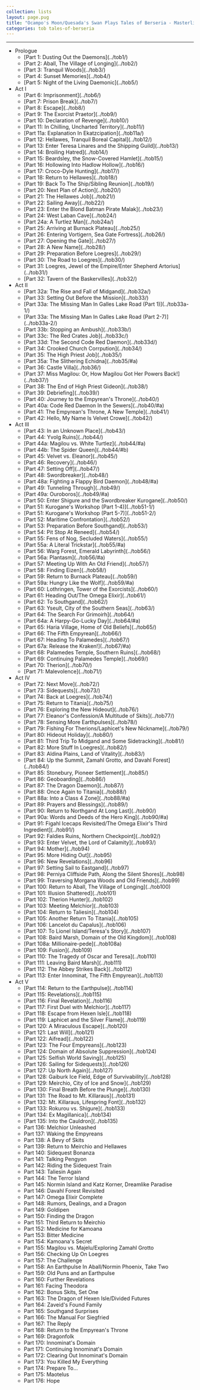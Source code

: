 ```yaml
---
collection: lists
layout: page.pug
title: "Ocampo's Moon/Quesada's Swan Plays Tales of Berseria - Masterlist"
categories: tob tales-of-berseria
---
```


---
<ul class="section-wrapper">
	<li><span class="section-no">Prologue</span>
		<ul class="masterlink-wrapper">
			<li>[Part 1: Dusting Out the Daemons](../tob1/)</li>
			<li>[Part 2: Aball, The Village of Longing](../tob2/)</li>
			<li>[Part 3: Tranquil Woods](../tob3/)</li>
			<li>[Part 4: Sunset Memories](../tob4/)</li>
			<li>[Part 5: Night of the Living Daemonic](../tob5/)</li>
		</ul>
	</li>
	<li><span class="section-no">Act I</span>
		<ul class="masterlink-wrapper">
			<li>[Part 6: Imprisonment](../tob6/)</li>
			<li>[Part 7: Prison Break](../tob7/)</li>
			<li>[Part 8: Escape](../tob8/)</li>
			<li>[Part 9: The Exorcist Praetor](../tob9/)</li>
			<li>[Part 10: Declaration of Revenge](../tob10/)</li>
			<li>[Part 11: In Chilling, Uncharted Territory](../tob11/)</li>
			<li>[Part 11a: Explanation In Ekatzcipation](../tob11a/)</li>
			<li>[Part 12: Hellawes, Tranquil Boreal Capital](../tob12/)</li>
			<li>[Part 13: Enter Teresa Linares and the Shipping Guild](../tob13/)</li>
			<li>[Part 14: Broiling Hatred](../tob14/)</li>
			<li>[Part 15: Beardsley, the Snow-Covered Hamlet](../tob15/)</li>
			<li>[Part 16: Hollowing Into Hadlow Hollow](../tob16/)</li>
			<li>[Part 17: Croco-Dyle Hunting](../tob17/)</li>
			<li>[Part 18: Return to Hellawes](../tob18/)</li>
			<li>[Part 19: Back To The Ship/Sibling Reunion](../tob19/)</li>
			<li>[Part 20: Next Plan of Action](../tob20/)</li>
			<li>[Part 21: The Hellawes Job](../tob21/)</li>
			<li>[Part 22: Sailing Away](../tob22/)</li>
			<li>[Part 23: Enter the Blond Batman Pirate Malak](../tob23/)</li>
			<li>[Part 24: West Laban Cave](../tob24/)</li>
			<li>[Part 24a: A Turtlez Man](../tob24a/)</li>
			<li>[Part 25: Arriving at Burnack Plateau](../tob25/)</li>
			<li>[Part 26: Entering Vortigern, Sea Gate Fortress](../tob26/)</li>
			<li>[Part 27: Opening the Gate](../tob27/)</li>
			<li>[Part 28: A New Name](../tob28/)</li>
			<li>[Part 29: Preparation Before Loegres](../tob29/)</li>
			<li>[Part 30: The Road to Loegres](../tob30/)</li>
			<li>[Part 31: Loegres, Jewel of the Empire/Enter Shepherd Artorius](../tob31/)</li>
			<li>[Part 32: Tavern of the Baskervilles](../tob32/)</li>
		</ul>
	</li>
	<li><span class="section-no">Act II</span>
		<ul class="masterlink-wrapper">
			<li>[Part 32a: The Rise and Fall of Midgand](../tob32a/)</li>
			<li>[Part 33: Setting Out Before the Mission](../tob33/)</li>
			<li>[Part 33a: The Missing Man In Galles Lake Road (Part 1)](../tob33a-1/)</li>
			<li>[Part 33a: The Missing Man In Galles Lake Road (Part 2-7)](../tob33a-2/)</li>
			<li>[Part 33b: Stopping an Ambush](../tob33b/)</li>
			<li>[Part 33c: The Red Crates Job](../tob33c/)</li>
			<li>[Part 33d: The Second Code Red Daemon](../tob33d/)</li>
			<li>[Part 34: Crooked Church Corrpution](../tob34/)</li>
			<li>[Part 35: The High Priest Job](../tob35/)</li>
			<li>[Part 35a: The Slithering Echidna](../tob35/#a)</li>
			<li>[Part 36: Castle Villa](../tob36/)</li>
			<li>[Part 37: Miss Magilou: Or, How Magilou Got Her Powers Back!](../tob37/)</li>
			<li>[Part 38: The End of High Priest Gideon](../tob38/)</li>
			<li>[Part 39: Debriefing](../tob39/)</li>
			<li>[Part 40: Journey to the Empyrean's Throne](../tob40/)</li>
			<li>[Part 40a: Code Red Daemon In the Sewers](../tob40/#a)</li>
			<li>[Part 41: The Empyrean's Throne, A New Temple](../tob41/)</li>
			<li>[Part 42: Hello, My Name Is Velvet Crowe](../tob42/)</li>
		</ul>
	</li>
	<li><span class="section-no">Act III</span>
		<ul class="masterlink-wrapper">
			<li>[Part 43: In an Unknown Place](../tob43/)</li>
			<li>[Part 44: Yvolg Ruins](../tob44/)</li>
			<li>[Part 44a: Magilou vs. White Turtlez](../tob44/#a)</li>
			<li>[Part 44b: The Spider Queen](../tob44/#b)</li>
			<li>[Part 45: Velvet vs. Eleanor](../tob45/)</li>
			<li>[Part 46: Recovery](../tob46/)</li>
			<li>[Part 47: Setting Off](../tob47/)</li>
			<li>[Part 48: Swordbreaker](../tob48/)</li>
			<li>[Part 48a: Fighting a Flappy Bird Daemon](../tob48/#a)</li>
			<li>[Part 49: Tunneling Through](../tob49/)</li>
			<li>[Part 49a: Ouroboros](../tob49/#a)</li>
			<li>[Part 50: Enter Shigure and the Swordbreaker Kurogane](../tob50/)</li>
			<li>[Part 51: Kurogane's Workshop (Part 1-4)](../tob51-1/)</li>
			<li>[Part 51: Kurogane's Workshop (Part 5-7)](../tob51-2/)
			<li>[Part 52: Maritime Confrontation](../tob52/)</li>
			<li>[Part 53: Preparation Before Southgand](../tob53/)</li>
			<li>[Part 54: Pit Stop At Reneed](../tob54/)</li>
			<li>[Part 55: Fens of Nog, Secluded Waters](../tob55/)</li>
			<li>[Part 55a: A Literal Trickstar](../tob55/#a)</li>
			<li>[Part 56: Warg Forest, Emerald Labyrinth](../tob56/)</li>
			<li>[Part 56a: Plantasm](../tob56/#a)</li>
			<li>[Part 57: Meeting Up With An Old Friend](../tob57/)</li>
			<li>[Part 58: Finding Eizen](../tob58/)</li>
			<li>[Part 59: Return to Burnack Plateau](../tob59/)</li>
			<li>[Part 59a: Hungry Like the Wolf](../tob59/#a)</li>
			<li>[Part 60: Lothringen, Tower of the Exorcists](../tob60/)</li>
			<li>[Part 61: Heading Out/The Omega Elixir](../tob61/)</li>
			<li>[Part 62: To Southgand](../tob62/)</li>
			<li>[Part 63: Yseult, City of the Southern Seas](../tob63/)</li>
			<li>[Part 64: The Search For Grimoirh](../tob64/)</li>
			<li>[Part 64a: A Harpy-Go-Lucky Day](../tob64/#a)</li>
			<li>[Part 65: Haria Village, Home of Old Beliefs](../tob65/)</li>
			<li>[Part 66: The Fifth Empyrean](../tob66/)</li>
			<li>[Part 67: Heading To Palamedes](../tob67/)</li>
			<li>[Part 67a: Release the Kraken!](../tob67/#a)</li>
			<li>[Part 68: Palamedes Temple, Southern Ruins](../tob68/)</li>
			<li>[Part 69: Continuing Palamedes Temple](../tob69/)</li>
			<li>[Part 70: Therion](../tob70/)</li>
			<li>[Part 71: Malevolence](../tob71/)</li>
		</ul>
	</li>
	<li><span class="section-no">Act IV</span>
		<ul class="masterlink-wrapper">
			<li>[Part 72: Next Move](../tob72/)</li>
			<li>[Part 73: Sidequests](../tob73/)</li>
			<li>[Part 74: Back at Loegres](../tob74/)</li>
			<li>[Part 75: Return to Titania](../tob75/)</li>
			<li>[Part 76: Exploring the New Hideout](../tob76/)</li>
			<li>[Part 77: Eleanor's Confession/A Multitude of Skits](../tob77/)</li>
			<li>[Part 78: Sensing More Earthpulses](../tob78/)</li>
			<li>[Part 79: Fishing For Therions/Laphicet's New Nickname](../tob79/)</li>
			<li>[Part 80: Hideout Holiday](../tob80/)</li>
			<li>[Part 81: Third Trip To Midgand and Some Sidetracking](../tob81/)</li>
			<li>[Part 82: More Stuff In Loegres](../tob82/)</li>
			<li>[Part 83: Aldina Plains, Land of Vitality](../tob83/)</li>
			<li>[Part 84: Up the Summit, Zamahl Grotto, and Davahl Forest](../tob84/)</li>
			<li>[Part 85: Stonebury, Pioneer Settlement](../tob85/)</li>
			<li>[Part 86: Geoboarding](../tob86/)</li>
			<li>[Part 87: The Dragon Daemon](../tob87/)</li>
			<li>[Part 88: Once Again to Titania](../tob88/)</li>
			<li>[Part 88a: Into a Class 4 Zone](../tob88/#a)</li>
			<li>[Part 89: Prayers and Blessings](../tob89/)</li>
			<li>[Part 90: Return to Northgand At Long Last](../tob90/)</li>
			<li>[Part 90a: Words and Deeds of the Hero King](../tob90/#a)</li>
			<li>[Part 91: Figahl Icecaps Revisited/The Omega Elixir's Third Ingredient](../tob91/)</li>
			<li>[Part 92: Faldies Ruins, Northern Checkpoint](../tob92/)</li>
			<li>[Part 93: Enter Velvet, the Lord of Calamity](../tob93/)</li>
			<li>[Part 94: Mother](../tob94)</li>
			<li>[Part 95: More Hiding Out](../tob95)</li>
			<li>[Part 96: New Revelations](../tob96)</li>
			<li>[Part 97: Setting Sail to Eastgand](../tob97)</li>
			<li>[Part 98: Perniya Cliffside Path, Along the Silent Shores](../tob98)</li>
			<li>[Part 99: Traversing Morgana Woods and Old Friends](../tob99)</li>
			<li>[Part 100: Return to Aball, The Village of Longing](../tob100)</li>
			<li>[Part 101: Illusion Shattered](../tob101)</li>
			<li>[Part 102: Therion Hunter](../tob102)</li>
			<li>[Part 103: Meeting Melchior](../tob103)</li>
			<li>[Part 104: Return to Taliesin](../tob104)</li>
			<li>[Part 105: Another Return To Titania](../tob105)</li>
			<li>[Part 106: Lancelot du Capalus](../tob106)</li>
			<li>[Part 107: To Lionel Island/Teresa's Story](../tob107)</li>
			<li>[Part 108: Baird Marsh, Domain of the Old Kingdom](../tob108)</li>
			<li>[Part 108a: Millionaire-pede](../tob108a)</li>
			<li>[Part 109: Fusion](../tob109)</li>
			<li>[Part 110: The Tragedy of Oscar and Teresa](../tob110)</li>
			<li>[Part 111: Leaving Baird Marsh](../tob111)</li>
			<li>[Part 112: The Abbey Strikes Back](../tob112)</li>
			<li>[Part 113: Enter Innominat, The Fifth Empyrean](../tob113)</li>
		</ul>
	</li>
	<li><span class="section-no">Act V</span>
		<ul class="masterlink-wrapper">
			<li>[Part 114: Return to the Earthpulse](../tob114)</li>
			<li>[Part 115: Revelations](../tob115)</li>
			<li>[Part 116: Final Revelation](../tob116)</li>
			<li>[Part 117: First Duel with Melchior](../tob117)</li>
			<li>[Part 118: Escape from Hexen Isle](../tob118)</li>
			<li>[Part 119: Laphicet and the Silver Flame](../tob119)</li>
			<li>[Part 120: A Miraculous Escape](../tob120)</li>
			<li>[Part 121: Last Will](../tob121)</li>
			<li>[Part 122: Aifread](../tob122)</li>
			<li>[Part 123: The Four Empyreans](../tob123)</li>
			<li>[Part 124: Domain of Absolute Suppression](../tob124)</li>
			<li>[Part 125: Selfish World Saving](../tob125)</li>
			<li>[Part 126: Sailing for Sidequests](../tob126)</li>
			<li>[Part 127: Up North Again](../tob127)</li>
			<li>[Part 128: Gaiburk Ice Field, Edge of Survivability](../tob128)</li>
			<li>[Part 129: Meirchio, City of Ice and Snow](../tob129)</li>
			<li>[Part 130: Final Breath Before the Plunge](../tob130)</li>
			<li>[Part 131: The Road to Mt. Killaraus](../tob131)</li>
			<li>[Part 132: Mt. Killaraus, Lifespring Font](../tob132)</li>
			<li>[Part 133: Rokurou vs. Shigure](../tob133)</li>
			<li>[Part 134: Ex Magillanica](../tob134)</li>
			<li>[Part 135: Into the Cauldron](../tob135)</li>
			<li>Part 136: Melchior Unleashed</li>
			<li>Part 137: Waking the Empyreans</li>
			<li>Part 138: A Bevy of Skits</li>
			<li>Part 139: Return to Meirchio and Hellawes</li>
			<li>Part 140: Sidequest Bonanza</li>
			<li>Part 141: Talking Pengyon</li>
			<li>Part 142: Riding the Sidequest Train</li>
			<li>Part 143: Taliesin Again</li>
			<li>Part 144: The Terror Island</li>
			<li>Part 145: Normin Island and Katz Korner, Dreamlike Paradise</li>
			<li>Part 146: Davahl Forest Revisited</li>
			<li>Part 147: Omega Elixir Complete</li>
			<li>Part 148: Rumors, Dealings, and a Dragon</li>
			<li>Part 149: Goldipen</li>
			<li>Part 150: Finding the Dragon</li>
			<li>Part 151: Third Return to Meirchio</li>
			<li>Part 152: Medicine for Kamoana</li>
			<li>Part 153: Bitter Medicine</li>
			<li>Part 154: Kamoana's Secret</li>
			<li>Part 155: Magilou vs. Majelu/Exploring Zamahl Grotto</li>
			<li>Part 156: Checking Up On Loegres</li>
			<li>Part 157: The Challenge</li>
			<li>Part 158: An Earthpulse In Aball/Normin Phoenix, Take Two</li>
			<li>Part 159: Old Puns and an Earthpulse</li>
			<li>Part 160: Further Revelations</li>
			<li>Part 161: Facing Theodora</li>
			<li>Part 162: Bonus Skits, Set One</li>
			<li>Part 163: The Dragon of Hexen Isle/Divided Futures</li>
			<li>Part 164: Zaveid's Found Family</li>
			<li>Part 165: Southgand Surprises</li>
			<li>Part 166: The Manual For Siegfried</li>
			<li>Part 167: The Reply</li>
			<li>Part 168: Return to the Empyrean's Throne</li>
			<li>Part 169: Dragonfolk</li>
			<li>Part 170: Innominat's Domain</li>
			<li>Part 171: Continuing Innominat's Domain</li>
			<li>Part 172: Clearing Out Innominat's Domain</li>
			<li>Part 173: You Killed My Everything</li>
			<li>Part 174: Prepare To...</li>
			<li>Part 175: Maotelus</li>
			<li>Part 176: Hope</li>
		</ul>
	</li>
</ul>